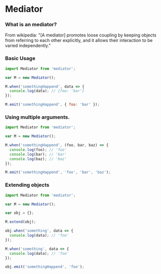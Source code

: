 # Mediator

### What is an mediator?

From wikipedia: "[A mediator] promotes loose coupling by keeping objects from referring to each other explicitly, and it allows their interaction to be varied independently."


### Basic Usage

```js
import Mediator from 'mediator';

var M = new Mediator();

M.when('somethingHappend', data => {
  console.log(data); // {foo: 'bar'}
});

M.emit('somethingHappend', { foo: 'bar' });

```

### Using multiple arguments. 

```js
import Mediator from 'mediator';

var M = new Mediator();

M.when('somethingHappend', (foo, bar, baz) => {
  console.log(foo); // 'foo'
  console.log(bar); // 'bar'
  console.log(baz); // 'baz'
});

M.emit('somethingHappend', 'foo', 'bar', 'baz');

```

### Extending objects

```js
import Mediator from 'mediator';

var M = new Mediator();

var obj = {};

M.extend(obj);

obj.when('something', data => {
  console.log(data); // 'foo'
});

M.when('something', data => {
  console.log(data); // 'foo'
});

obj.emit('somethingHappend', 'foo');

```
